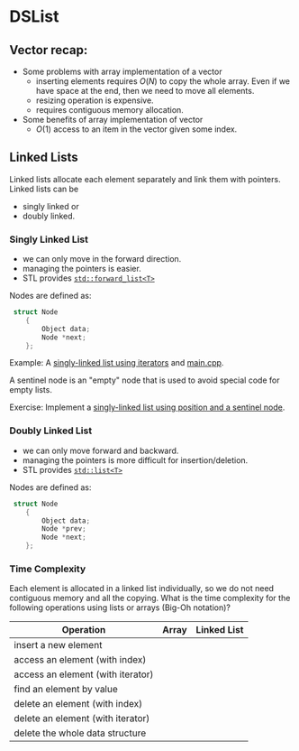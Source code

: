 # DSList


## Vector recap:

- Some problems with array implementation of a vector
    - inserting elements requires $O(N)$ to copy the whole array. Even if we have space 
      at the end, then we need to move all elements.
    - resizing operation is expensive.
    - requires contiguous memory allocation.
- Some benefits of array implementation of vector
    - $O(1)$ access to an item in the vector given some index.

## Linked Lists

Linked lists allocate each element separately and link them with pointers. Linked lists can be 
- singly linked or 
- doubly linked.

### Singly Linked List

* we can only move in the forward direction.
* managing the pointers is easier.
* STL provides [`std::forward_list<T>`](https://cplusplus.com/reference/forward_list/forward_list/)

Nodes are defined as:

```cpp
 struct Node
    {
        Object data;
        Node *next;
    };
```

Example: A [singly-linked list using iterators](DSList_iter.h) and [main.cpp](main.cpp).

A sentinel node is an "empty" node that is used to avoid special code for empty lists.

Exercise: Implement a [singly-linked list using position and a sentinel node](DSList.h).

### Doubly Linked List

* we can only move forward and backward.
* managing the pointers is more difficult for insertion/deletion.
* STL provides [`std::list<T>`](https://cplusplus.com/reference/list/list/)

Nodes are defined as:

```cpp
 struct Node
    {
        Object data;
        Node *prev;
        Node *next;
    };
```

### Time Complexity

Each element is allocated in a linked list individually, so we do not need contiguous memory and all the copying.
What is the time complexity for the following operations using lists or arrays (Big-Oh notation)?


| Operation      | Array | Linked List |
| ----------- | ----------- | ---------|
| insert a new element      | | |
| access an element (with index) | | |
| access an element (with iterator) | | |
| find an element by value  | | |
| delete an element (with index) | | |
| delete an element (with iterator) | | |
| delete the whole data structure | | |
